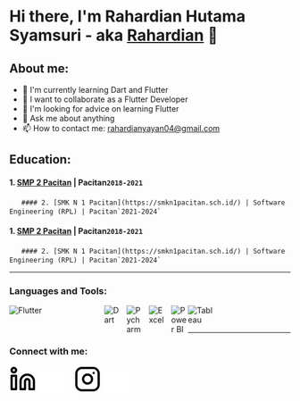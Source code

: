 # Hi there, I'm Rahardian Hutama Syamsuri - aka [Rahardian](https://www.linkedin.com/in/rahardian-hutama-syamsuri-996a94267/) 👋
## About me:
- 🌱 I'm currently learning Dart and Flutter
- 👯 I want to collaborate as a Flutter Developer
- 🤔 I'm looking for advice on learning Flutter
- 💬 Ask me about anything
- 📫 How to contact me: rahardianyayan04@gmail.com

## Education:

#### 1. [SMP 2 Pacitan](https://smpn2pacitan.sch.id/) | Pacitan`2018-2021`
       #### 2. [SMK N 1 Pacitan](https://smkn1pacitan.sch.id/) | Software Engineering (RPL) | Pacitan`2021-2024`
#### 1. [SMP 2 Pacitan](https://smpn2pacitan.sch.id/) | Pacitan`2018-2021`
       #### 2. [SMK N 1 Pacitan](https://smkn1pacitan.sch.id/) | Software Engineering (RPL) | Pacitan`2021-2024`
---

### Languages and Tools:

[<img align="left" alt="Flutter" width="60px" src="https://www.vectorlogo.zone/logos/flutterio/flutterio-ar21.svg" style="padding-right:110px;" />][webdev]
[<img align="left" alt="Dart" width="30px" src="https://www.vectorlogo.zone/logos/php/php-ar21.svg" style="padding-right:10px;" />][webdev]
[<img align="left" alt="Pycharm" width="30px" src="https://upload.wikimedia.org/wikipedia/commons/thumb/1/1d/PyCharm_Icon.svg/220px-PyCharm_Icon.svg.png" style="padding-right:10px;" />][webdev]
[<img align="left" alt="Excel" width="30px" src="https://is2-ssl.mzstatic.com/image/thumb/Purple126/v4/a8/fd/5a/a8fd5a84-c6f1-355f-3b9f-6e86598efaa3/XCEL.png/1200x630bb.png" style="padding-right:10px;" />][webdev]
[<img align="left" alt="Power BI" width="30px" src="https://powerbi.microsoft.com/pictures/application-logos/svg/powerbi.svg" style="padding-right:0px;" />][webdev]
[<img align="left" alt="Tableau" width="50px" src="https://logos-world.net/wp-content/uploads/2021/10/Tableau-Symbol.png" style="padding-right:10px;" />][webdev]

<br />
<br />

---
### Connect with me:

[![website](./img/linkedin-light.svg)](https://www.linkedin.com/in/rahardian-hutama-syamsuri-996a94267/#gh-light-mode-only)
[![website](./img/linkedin-dark.svg)](https://www.linkedin.com/in/rahardian-hutama-syamsuri-996a94267/#gh-dark-mode-only)
&nbsp;&nbsp;
[![website](./img/instagram-light.svg)](https://www.instagram.com/rahardian__13/#gh-light-mode-only)
[![website](./img/instagram-dark.svg)](https://www.instagram.com/rahardian__13/#gh-dark-mode-only)



[webdev]: https://github.com/RahardianHutamaS/

